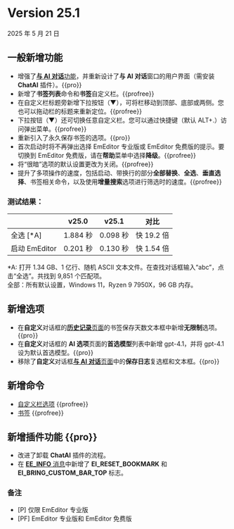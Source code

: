 # Version 25.1

2025 年 5 月 21 日

## 一般新增功能

- 增强了[**与 AI 对话**功能](../howto/plugin/plugin_chat_with_ai)，并重新设计了**与 AI 对话**窗口的用户界面（需安装 **ChatAI** 插件）。{{pro}}
- 新增了**书签列表**命令和**书签**自定义栏。{{profree}}
- 在自定义栏标题旁新增下拉按钮（&#9660;），可将栏移动到顶部、底部或两侧。您也可以拖动栏的标题来重新定位。{{profree}}
- 下拉按钮（&#9660;）还可切换任意自定义栏。您可以通过快捷键（默认 ALT+.）访问弹出菜单。{{profree}}
- 重新引入了永久保存书签的选项。{{pro}}
- 首次启动时将不再弹出选择 EmEditor 专业版或 EmEditor 免费版的提示。要切换到 EmEditor 免费版，请在**帮助**菜单中选择**降级**。{{profree}}
- 将“很暗”选项的默认设置更改为关闭。{{profree}}
- 提升了多项操作的速度，包括启动、带换行的部分**全部替换**、**全选**、**垂直选择**、书签相关命令，以及使用**增量搜索**选项进行筛选时的速度。{{profree}}

### 测试结果：

|  | v25.0 | v25.1 | 对比 |
| --- | --- | --- | --- |
| 全选 [\*A\] | 1.884 秒 | 0.098 秒 | 快 19.2 倍 |
| 启动 EmEditor | 0.201 秒 | 0.130 秒 | 快 1.54 倍 |

*A: 打开 1.34 GB、1 亿行、随机 ASCII 文本文件。在查找对话框输入“abc”，点击“全选”。共找到 9,851 个匹配项。  
全部：所有默认设置，Windows 11，Ryzen 9 7950X，96 GB 内存。

## 新增选项

- 在**自定义**对话框的[**历史记录**页面](../dlg/customize/history/index)的书签保存天数文本框中新增**无限制**选项。{{pro}}
- 在**自定义**对话框的 **AI 选项**页面的**首选模型**列表中新增 gpt-4.1，并将 gpt-4.1 设为默认首选模型。{{pro}}
- 移除了**自定义**对话框[**与 AI 对话**页面](../dlg/customize/chat_ai/index)中的**保存日志**复选框和文本框。{{pro}}

## 新增命令

- [自定义栏选项](../cmd/window/pane_menu) {{profree}}
- [书签](../cmd/bookmarks/bookmark_bar) {{profree}}

## 新增插件功能 {{pro}}

- 改进了卸载 **ChatAI** 插件的流程。
- 在 [**EE\_INFO** 消息](../plugin/message/ee_info.md)中新增了 **EI_RESET_BOOKMARK** 和 **EI_BRING_CUSTOM_BAR_TOP** 标志。

### 备注

- \[P\] 仅限 EmEditor 专业版
- \[PF\] EmEditor 专业版和 EmEditor 免费版
